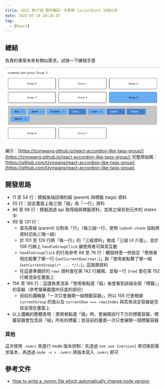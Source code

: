 ```yaml
---
title: 2022 第27週 實作筆記：手風琴 (accordion) 分組元件
date: 2022-07-10 10:26:37
tag:
  - [React]
---
```


## 總結

負責的專案未來有類似需求，試做一下練個手感

![accordion demo](/2022/react-accordion-like-tags-group/demo.png)

展示：[https://tzynwang.github.io/react-accordion-like-tags-group/](https://tzynwang.github.io/react-accordion-like-tags-group/)
完整原始碼：[https://github.com/tzynwang/react-accordion-like-tags-group](https://github.com/tzynwang/react-accordion-like-tags-group)

## 開發思路

<script src="https://gist.github.com/tzynwang/fd1bcbd91bfe5216b06bcb6c4e48b789.js"></script>

- 11 至 54 行：模擬後端回傳的組 (parent) 與標籤 (tags) 資料
- 55 行：設定畫面上每三個「組」為「一行」資料
- 86 至 98 行：模擬透過 api 取得組與標籤資料，並將之保存到元件的 states 中
- 99 至 131 行：
  - 首先將組 (parent) 分割為「行」（每三組一行，使用 `lodash.chunk` 協助將資料切為三塊一組）
  - 於 101 至 129 行將「每一行」的「三組資料」做成「三組 UI 介面」，並於 106 行綁上 `handleGroupClick` 讓使用者可與其互動
  - `handleGroupClick` 的行為參考 68 至 76 行：觸發時會一併設定「使用者現在點擊了哪一行 (`setCurrentRow(row);`)」與「使用者點擊了哪一組 (`setCurrentGroup(/* ... */);`)」這兩類資料
  - 在這邊準備好的 `rows` 資料會在第 142 行展開，並每一行 (`row`) 會在第 152 行被渲染在畫面上
- 156 至 186 行：這邊負責渲染「使用者點選『組』後會看到該組全部『標籤』」的容器（參考螢幕截圖中灰底的部份）
  - 目前的邏輯是「一次只會展開一組標籤容器」，所以 156 行會根據 `currentGroup` 的值以及 `currentRow === rowsIndex` 與否來決定容器是否該呈現在畫面上
- 以上邏輯的整體表現：使用者點選「組」時，會展開該行下方的標籤容器，標籤容器會包含該「組」所有的標籤；並目前的畫面一次只會展開一個標籤容器

### 其他

這次使用 `.nvmrc` 來進行 node 版本控制：先透過 `nvm use {version}` 來切換到需求版本，再透過 `node -v > .nvmrc` 將版本寫入 `.nvmrc` 即可

## 參考文件

- [How to write a .nvmrc file which automatically change node version](https://stackoverflow.com/questions/57110542/how-to-write-a-nvmrc-file-which-automatically-change-node-version)
